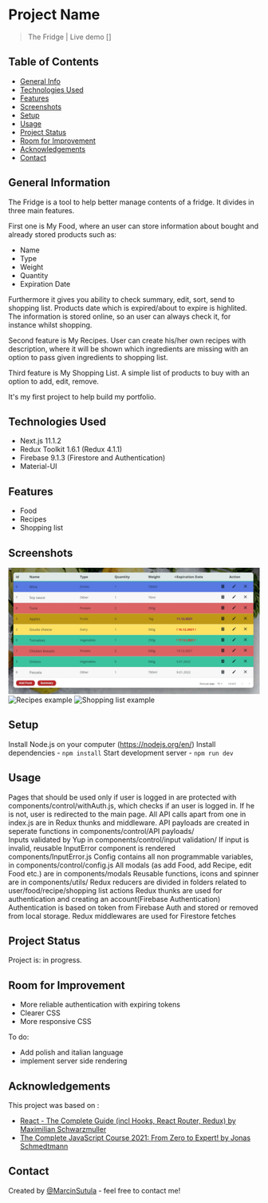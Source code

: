 # Project Name

> The Fridge | 
> Live demo []

## Table of Contents

- [General Info](#general-information)
- [Technologies Used](#technologies-used)
- [Features](#features)
- [Screenshots](#screenshots)
- [Setup](#setup)
- [Usage](#usage)
- [Project Status](#project-status)
- [Room for Improvement](#room-for-improvement)
- [Acknowledgements](#acknowledgements)
- [Contact](#contact)

## General Information

The Fridge is a tool to help better manage contents of a fridge. It divides in three main features.

First one is My Food, where an user can store information about bought and already stored products such as:

- Name
- Type
- Weight
- Quantity
- Expiration Date

Furthermore it gives you ability to check summary, edit, sort, send to shopping list.
Products date which is expired/about to expire is highlited.
The information is stored online, so an user can always check it, for instance whilst shopping.

Second feature is My Recipes. User can create his/her own recipes with description, where it will be shown which ingredients are missing with an option to pass given ingredients to shopping list.

Third feature is My Shopping List. A simple list of products to buy with an option to add, edit, remove.

It's my first project to help build my portfolio.

## Technologies Used

- Next.js 11.1.2
- Redux Toolkit 1.6.1 (Redux 4.1.1)
- Firebase 9.1.3 (Firestore and Authentication)
- Material-UI

## Features

- Food
- Recipes 
- Shopping list

## Screenshots

![Food example](https://github.com/MarcinSutula/TheFridge/blob/main/public/foodtableprintscreen.JPG)
![Recipes example](https://github.com/MarcinSutula/thefridgepublic/blob/main/public/recipiesprintscreen.JPG)
![Shopping list example](https://github.com/MarcinSutula/thefridgepublic/blob/main/public/shoppinglistprintscreen.JPG)

## Setup

Install Node.js on your computer (https://nodejs.org/en/)
Install dependencies - `npm install`
Start development server - `npm run dev`

## Usage

Pages that should be used only if user is logged in are protected with components/control/withAuth.js, which checks if an user is logged in. If he is not, user is redirected to the main page.
All API calls apart from one in index.js are in Redux thunks and middleware.
API payloads are created in seperate functions in components/control/API payloads/  
Inputs validated by Yup in components/control/input validation/
If input is invalid, reusable InputError component is rendered components/InputError.js
Config contains all non programmable variables, in components/control/config.js
All modals (as add Food, add Recipe, edit Food etc.) are in components/modals
Reusable functions, icons and spinner are in components/utils/
Redux reducers are divided in folders related to user/food/recipe/shopping list actions
Redux thunks are used for authentication and creating an account(Firebase Authentication)
Authentication is based on token from Firebase Auth and stored or removed from local storage.
Redux middlewares are used for Firestore fetches 

## Project Status

Project is: in progress.

## Room for Improvement

- More reliable authentication with expiring tokens
- Clearer CSS
- More responsive CSS

To do:

- Add polish and italian language
- implement server side rendering

## Acknowledgements

This project was based on :

- [React - The Complete Guide (incl Hooks, React Router, Redux) by Maximilian Schwarzmuller](https://www.udemy.com/course/react-the-complete-guide-incl-redux/)
- [The Complete JavaScript Course 2021: From Zero to Expert! by Jonas Schmedtmann](https://www.udemy.com/course/the-complete-javascript-course/)

## Contact

Created by [@MarcinSutula](https://github.com/MarcinSutula) - feel free to contact me!

